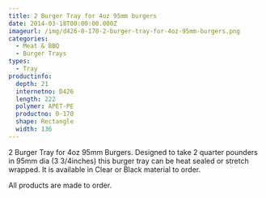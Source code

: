 ```yaml
---
title: 2 Burger Tray for 4oz 95mm burgers
date: 2014-03-18T00:00:00.000Z
imageurl: /img/d426-0-170-2-burger-tray-for-4oz-95mm-burgers.png
categories:
  - Meat & BBQ
  - Burger Trays
types:
  - Tray
productinfo:
  depth: 21
  internetno: D426
  length: 222
  polymer: APET-PE
  productno: 0-170
  shape: Rectangle
  width: 136
---
```

2 Burger Tray for 4oz 95mm Burgers. Designed to take 2 quarter pounders in 95mm dia (3 3/4inches) this burger tray can be heat sealed or stretch wrapped. It is available in Clear or Black material to order.

All products are made to order.
